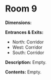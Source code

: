 # Room 9

**Dimensions:** 

**Entrances & Exits:**
- North: Corridor
- West: Corridor
- South: Corridor

**Description:**
Empty.

**Contents:**
Empty.